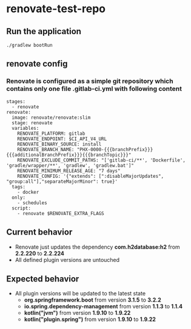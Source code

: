 # renovate-test-repo

## Run the application
```
./gradlew bootRun
```

## renovate config
### Renovate is configured as a simple git repository which contains only one file .gitlab-ci.yml with following content
```
stages:
  - renovate
renovate:
  image: renovate/renovate:slim
  stage: renovate
  variables:
    RENOVATE_PLATFORM: gitlab
    RENOVATE_ENDPOINT: $CI_API_V4_URL
    RENOVATE_BINARY_SOURCE: install
    RENOVATE_BRANCH_NAME: "PHX-0000-{{{branchPrefix}}}{{{additionalBranchPrefix}}}{{{branchTopic}}}"
    RENOVATE_EXCLUDE_COMMIT_PATHS: "['gitlab-ci/**', 'Dockerfile', 'gradle/wrapper/**', 'gradlew', 'gradlew.bat']"
    RENOVATE_MINIMUM_RELEASE_AGE: "7 days"
    RENOVATE_CONFIG: '{"extends": [":disableMajorUpdates", "group:all"],"separateMajorMinor": true}'
  tags:
    - docker
  only:
    - schedules
  script:
    - renovate $RENOVATE_EXTRA_FLAGS
```

## Current behavior
- Renovate just updates the dependency **com.h2database:h2** from **2.2.220** to **2.2.224**
- All defined plugin versions are untouched

## Expected behavior
- All plugin versions will be updated to the latest state
  - **org.springframework.boot** from version **3.1.5** to **3.2.2**
  - **io.spring.dependency-management** from version **1.1.3** to **1.1.4**
  - **kotlin("jvm")** from version **1.9.10** to **1.9.22**
  - **kotlin("plugin.spring")** from version **1.9.10** to **1.9.22**